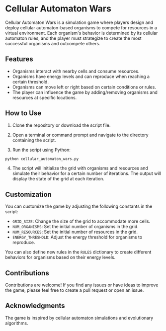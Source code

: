 # Cellular Automaton Wars

Cellular Automaton Wars is a simulation game where players design and deploy cellular automaton-based organisms to compete for resources in a virtual environment. Each organism's behavior is determined by its cellular automaton rules, and the player must strategize to create the most successful organisms and outcompete others.

## Features

- Organisms interact with nearby cells and consume resources.
- Organisms have energy levels and can reproduce when reaching a certain threshold.
- Organisms can move left or right based on certain conditions or rules.
- The player can influence the game by adding/removing organisms and resources at specific locations.

## How to Use

1. Clone the repository or download the script file.

2. Open a terminal or command prompt and navigate to the directory containing the script.

3. Run the script using Python:

```bash
python cellular_automaton_wars.py
```

4. The script will initialize the grid with organisms and resources and simulate their behavior for a certain number of iterations. The output will display the state of the grid at each iteration.

## Customization

You can customize the game by adjusting the following constants in the script:

- `GRID_SIZE`: Change the size of the grid to accommodate more cells.
- `NUM_ORGANISMS`: Set the initial number of organisms in the grid.
- `NUM_RESOURCES`: Set the initial number of resources in the grid.
- `ENERGY_THRESHOLD`: Adjust the energy threshold for organisms to reproduce.

You can also define new rules in the `RULES` dictionary to create different behaviors for organisms based on their energy levels.

## Contributions

Contributions are welcome! If you find any issues or have ideas to improve the game, please feel free to create a pull request or open an issue.

## Acknowledgments

The game is inspired by cellular automaton simulations and evolutionary algorithms.
